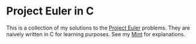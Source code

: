 # Project Euler in C

This is a collection of my solutions to the [Project Euler](https://projecteuler.net/) problems. They are naively written in C for learning purposes. See my [Mint](https://min.togetter.com/r1GcW6O) for explanations.
